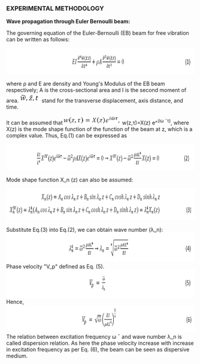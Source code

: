 ### EXPERIMENTAL METHODOLOGY

<strong>Wave propagation through Euler Bernoulli beam:</strong>

The governing equation of the Euler-Bernoulli (EB) beam for free vibration can be written as follows:

<img src="images/th1.png" style="height: 70px;" draggable="false">

where &#961; and E are density and Young's Modulus of the EB beam respectively; A is the cross-sectional area and I is the second moment of area.<img src="images/dash.png" style="height: 25px"> stand for the transverse displacement, axis distance, and time.

It can be assumed that<img src="images/dash2.png" style="height: 25px"> w(z,&#964;)=X(z) e^<sup>(i&#969; &#175;&#964;)</sup>, where X(z) is the mode shape function of the function of the beam at z, which is a complex value. Thus, Eq.(1) can be expressed as

<img src="images/th2.png" style="height: 70px;" draggable="false">

Mode shape function X_n (z) can also be assumed:

<img src="images/th3.png" style="height: 85px;" draggable="false">

Substitute Eq.(3) into Eq.(2), we can obtain wave number (&#955;_n):<br>
<img src="images/th4.png" style="height: 78px;" draggable="false"><br>
Phase velocity "V_p" defined as Eq. (5).<br>
<img src="images/th5.png" style="height: 74px;" draggable="false"><br>
Hence,<br>
<img src="images/th6.png" style="height: 73px;" draggable="false"><br>
The relation between excitation frequency &#969; &#175;  and wave number &#955;_n is called dispersion relation. As here the phase velocity increase with increase in excitation frequency as per Eq. (6), the beam can be seen as dispersive medium.
<!-- <strong>

1.2 Transformation of Relations

</strong>

The Cartesian and polar coordinates of a point P are related as (Fig. 1.2)

<img src="images/th5.png" draggable="false">

<img src="images/th6.png" draggable="false">

From Eqs. (1.5) and (1.6), we obtain

<img src="images/th7.png" draggable="false">

Similarly, Eqs. (1.6) and (1.4) give

<img src="images/th8.png" draggable="false">

Since the deflection of the plate w is a function of r and &#952;, the chain rule of differentiation yields

<img src="images/th9.png" draggable="false">

For the expressions &#8706;<sup>2</sup>w &#8725; &#8706;x<sup>2</sup>, &#8706;<sup>2</sup>
w &#8725; &#8706;x&#8706;y , and &#8706;
<sup>2</sup>w &#8725; &#8706;y<sup>2</sup>, the operations &#8706;/&#8706;x and &#8706;/&#8706;y of
Eqs. (1.9) and (1.10) are repeated to obtain

<img src="images/th10.png" draggable="false">

By adding Eqs. (1.11) and (1.12), we obtain

<img src="images/th11.png" draggable="false">

By repeating the operation &#8711;<sup>2</sup>
twice, we can express

<img src="images/th12.png" draggable="false">

Using Eqs. (1.9), (1.10), and (1.11) in the equation of motion for the forced transverse vibration
of a circular plate can be expressed as

<img src="images/th13.png" draggable="false">

1.3 Moment and Force Resultants
Using the transformation procedure, the moment resultant - transverse displacement relations can
be obtained as:

<img src="images/th14.png" draggable="false">

Similarly, the shear force resultants can be expressed as

<img src="images/th15.png" draggable="false">

The effective transverse shear forces can be written as

<img src="images/th16.png" draggable="false">

Note that the Laplacian operator appearing in Eqs. (1.20) - (1.23) is given in polar coordinates by
Eq. (1.14).
1.4 Boundary Conditions
1. Clamped, fixed, or built-in edge. The deflection and slope (normal to the boundary) must be
zero:

<img src="images/th17.png" draggable="false">

where r denotes the radial (normal) direction to the boundary.

2. Simply supported edge. The deflection and bending moment resultant must be zero:

<img src="images/th18.png" draggable="false">

3. Free edge. The bending moment resultant and the effective shear force resultant on the edge must be zero:

<img src="images/th19.png" draggable="false">

4. Edge supported on elastic springs. If the edge is supported on linear and torsional springs all
around as shown in Fig. 1.3, the boundary conditions can be stated as follows:

<img src="images/th20.png" draggable="false">

<img src="images/th21.png" draggable="false"> -->

<!-- 
<img src="images/t1.png"><br>
<img src="images/t2.png"><br>
<img src="images/t3.png"><br>

where &#8733;(x,t) represents the angle between the tangent to the string at x and the x-axis, as shown in Figure 2. Dividing both sides of (1.1) by &#8710;x and taking the limit &#8710;x &#8594;0 yields

<img src="images/t4.png"><br>

where [.]<sub>,x</sub> represents partial derivative with respect to x. From geometry, one can write

<img src="images/t5.png"><br>

Substituting (1.3) in (1.2), and assuming w<sub>,x</sub> &#8810; 1, yields on simplification

<img src="images/t6.png"><br>

Therefore, when n(x,t) &#8801; 0, equation (1.4) implies that the tension T (x,t) is a constant. On the other hand, for a hanging string, shown in Figure 3, one has n(x,t) = &#961;A(x)g, where &#961; is the density, A is the area of cross-section, and g is the acceleration due to gravity. Then, using the boundary condition of zero tension at the free end, i.e., T (l,t) &#8801; 0 (for constant &#961;A), (1.4) yields T (x,t) = &#961;Ag (l - x). in general, the tension in a string may also depend on time. However, in the following discussions, it will be assumed to depend at most on x.

<img src="images/t7.png"><br>

Figure 3. Schematic representation of a hanging string.
Now, consider the transverse dynamics of the string element shown in Figure 1. The equation of motion of the small element in the transverse direction can be written from Newton’s second law of motion as

<img src="images/t8.png"><br>

where &#8710;m is the mass of the element, &#952; &#8712;[0,1], and (.)<sub>,tt</sub> indicates double partial differentiation with respect to time. Again assuming  w<sub>,x</sub>.&#8810;1 one can write sin&#8733;  &#8776; tan&#8733; =  w<sub>,x</sub><sup>.</sup> Further, &#8710;m = &#961;A(x)&#8710;s. Using these expressions in (1.5) and dividing by &#8710;x on both sides, one can write after taking the limit &#8710;x &#8594; 0

<img src="images/t9.png"><br>

where, based on the previous considerations, we have assumed ds/dx  &#8776; 1. The linear partial differential equation (1.6), along with (1.4), represents the dynamics of a taut string. When the external force is not distributed but a concentrated force acting at, say x = a, the forcing function on the right hand side of (1.6) can be written using the Dirac delta function as

<img src="images/t10.png"><br>

where f(t)is the time-varying force, and  &#948;(.) represents the Dirac delta function.
An important particular form of (1.6) is obtained for p(x,t)  &#8801; 0, and T and &#961;A not depending on x. We can rewrite (1.6) as

<img src="images/t11.png"><br>

where  c=&#8730;(T/&#961;A)  is a constant having the dimension of speed. This represents the unforced transverse dynamics of a uniformly tensioned string.<br> The hyperbolic partial differential equation (1.8) is known as the linear one-dimensional wave equation, and c is known as the wave speed. This implies that a disturbance created at any point on the string propagates with a speed c. It should be clear that the wave speed c is distinct from the transverse material velocity (i.e., the velocity of the particles of the string) which is given by w<sub>,t</sub> (x,t)<br><br>
The complete solution of the second-order partial differential equation (1.6) (or (1.8)) requires specification of two boundary conditions, and two initial conditions. For example, for a taut string shown in Figure 1, the appropriate boundary conditions are w (0,t)  &#8801; 0 and w (l,t)  &#8801; 0.<br> For the case of a hanging string, the boundary conditions are w (0,t)  &#8801; 0 and w (l,t) is finite.<br> The initial conditions are usually specified in terms of the initial shape of the string, and initial velocity of the string, i.e., in the forms w(x,0) = w<sub>0</sub> (x),and w,t(x,0) = v<sub>0</sub> (x), respectively.<br>

<a href="images/infinitecomplete.pdf" target="_blank">Infinite Complete</a>

<a href="images/infinitereverse.pdf" target="_blank">Infinite Reverse</a> -->
